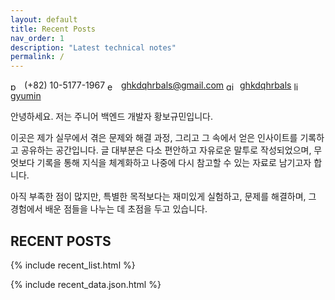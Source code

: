```yaml
---
layout: default
title: Recent Posts
nav_order: 1
description: "Latest technical notes"
permalink: /
---
```


<div class="contact-inline">
	<span>
		<img src="https://cdn.jsdelivr.net/npm/@fortawesome/fontawesome-free@6.5.2/svgs/solid/phone.svg" alt="phone" style="height:1em;vertical-align:middle;filter:grayscale(1);margin-right:4px;">
		(+82) 10-5177-1967
	</span>
	<span>
		<img src="https://cdn.jsdelivr.net/npm/@fortawesome/fontawesome-free@6.5.2/svgs/solid/envelope.svg" alt="email" style="height:1em;vertical-align:middle;filter:grayscale(1);margin-right:4px;">
		<a href="mailto:ghkdqhrbals@gmail.com">ghkdqhrbals@gmail.com</a>
	</span>
	<span>
		<img src="https://cdn.jsdelivr.net/gh/simple-icons/simple-icons/icons/github.svg" alt="github" style="height:1em;vertical-align:middle;filter:grayscale(1);margin-right:4px;">
		<a href="https://github.com/ghkdqhrbals">ghkdqhrbals</a>
	</span>
	<span>
		<img src="https://cdn.jsdelivr.net/gh/simple-icons/simple-icons/icons/linkedin.svg" alt="linkedin" style="height:1em;vertical-align:middle;filter:grayscale(1);margin-right:4px;">
		<a href="https://www.linkedin.com/in/gyumin-hwangbo-92382218b/">gyumin</a>
	</span>
</div>

안녕하세요. 저는 주니어 백엔드 개발자 황보규민입니다.

이곳은 제가 실무에서 겪은 문제와 해결 과정, 그리고 그 속에서 얻은 인사이트를 기록하고 공유하는 공간입니다.
글 대부분은 다소 편안하고 자유로운 말투로 작성되었으며,
무엇보다 기록을 통해 지식을 체계화하고 나중에 다시 참고할 수 있는 자료로 남기고자 합니다.

아직 부족한 점이 많지만,
특별한 목적보다는 재미있게 실험하고, 문제를 해결하며, 그 경험에서 배운 점들을 나누는 데 초점을 두고 있습니다.

## RECENT POSTS

<div id="recent-root" class="recent-root" data-per-page="20">
	<ul id="recent-list" class="recent-list"></ul>
	<div class="recent-controls">
		<button id="recent-more" type="button" style="display:none">더 보기</button>
		<span id="recent-count" class="recent-count" style="display:none"></span>
	</div>
	<noscript>
		{% include recent_list.html %}
	</noscript>
</div>

<style>
	.recent-root{margin-top:8px}
	.recent-list{list-style:none;margin:0;padding:0;}
	.recent-list li{display:flex;gap:10px;align-items:center;padding:6px 4px;border-bottom:1px solid #eee;font-size:14px;}
	.recent-list li .r-date{width:78px;font-family:monospace;color:#666;font-size:12px;flex-shrink:0;}
	.recent-list li .r-title{flex:1;min-width:0;}
	.recent-list li .r-cat{margin-left:8px;display:inline-flex;align-items:center;font-size:11px;font-weight:600;padding:3px 8px;border-radius:999px;line-height:1;letter-spacing:.25px;max-width:150px;white-space:nowrap;overflow:hidden;text-overflow:ellipsis;flex-shrink:0;}
	.recent-list li .r-parent{margin-left:6px;font-size:11px;color:#555;}
	.recent-list li a{flex:1;text-decoration:none;color:#111;}
	.recent-list li a:hover{text-decoration:underline;}
	#recent-more{margin:14px 0 4px;padding:8px 18px;border:1px solid #ccc;background:#fff;border-radius:4px;cursor:pointer;font-size:14px;}
	#recent-more:hover{background:#f5f5f5;}
	#recent-count{margin-left:12px;font-size:12px;color:#555;}
	.recent-empty{padding:24px 4px;color:#777;font-size:14px;}
</style>

{% include recent_data.json.html %}



